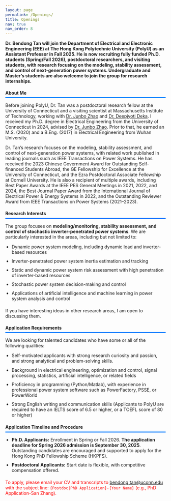 ```yaml
---
layout: page
permalink: /Openings/
title: Openings
nav: true
nav_order: 8
---
```


<!-- ==================== CSS ==================== -->
<style>
/* -------------------- Section Titles -------------------- */
.section-title {
    padding-bottom: 0.4em;
    border-bottom: 3px solid #007BFF;
    margin-bottom: 0.4em;
    display: block; 
}

/* -------------------- Blue line under h4 -------------------- */
h4 {
    border-bottom: 1.5px solid #007BFF;
    padding-bottom: 0.4em;
    margin-bottom: 0.4em;
    width: 100%; 
    display: block; 
}

/* -------------------- List styling for faculty profile -------------------- */
.faculty-profile ul {
    list-style: disc;       /* 显示黑点 */
    padding-left: 20px;     /* 缩进 */
    margin-bottom: 1.5em;
}

.faculty-profile li {
    margin-bottom: 0.8em;
}

/* -------------------- Highlight text -------------------- */
.highlight {
    background-color: #FFFFE0;
    color: #D32F2F;
    font-weight: bold;
    padding: 0.1em 0.3em;
    border-radius: 3px;
}
</style>

<!-- ==================== HTML ==================== -->

<p><strong>Dr. Bendong Tan will join the Department of Electrical and Electronic Engineering (EEE) at The Hong Kong Polytechnic University (PolyU) as an Assistant Professor in Fall 2025. He is now recruiting fully funded Ph.D. students (Spring/Fall 2026), postdoctoral researchers, and visiting students, with research focusing on the modeling, stability assessment, and control of next-generation power systems. Undergraduate and Master’s students are also welcome to join the group for research internships.</strong></p>

<div class="faculty-profile">
    <h4 class="section-title">About Me</h4>
    <p>Before joining PolyU, Dr. Tan was a postdoctoral research fellow at the University of Connecticut and a visiting scientist at Massachusetts Institute of Technology, working with <a href="https://engineering.dartmouth.edu/community/faculty/junbo-zhao">Dr. Junbo Zhao</a> 
and 
<a href="https://energy.mit.edu/profile/deepjyoti-deka/">Dr. Deepjyoti Deka</a>. 
I received my Ph.D. degree in Electrical Engineering from the University of Connecticut in 2024, advised by 
<a href="https://engineering.dartmouth.edu/community/faculty/junbo-zhao">Dr. Junbo Zhao</a>.  Prior to that, he earned an M.S. (2020) and a B.Eng. (2017) in Electrical Engineering from Wuhan University.</p>
    <p>Dr. Tan’s research focuses on the modeling, stability assessment, and control of next-generation power systems, with related work published in leading journals such as IEEE Transactions on Power Systems. He has received the 2023 Chinese Government Award for Outstanding Self-financed Students Abroad, the GE Fellowship for Excellence at the University of Connecticut, and the Ezra Postdoctoral Associate Fellowship at Cornell University. He is also a recipient of multiple awards, including Best Paper Awards at the IEEE PES General Meetings in 2021, 2022, and 2024, the Best Journal Paper Award from the International Journal of Electrical Power & Energy Systems in 2022, and the Outstanding Reviewer Award from IEEE Transactions on Power Systems (2021–2023).</p>
</div>

<div class="faculty-profile">
    <h4 class="section-title">Research Interests</h4>
    <p>The group focuses on <strong>modeling/monitoring, stability assessment, and control of stochastic inverter-penetrated power systems</strong>. We are particularly interested in the areas, including but not limited to:</p>
    <ul>
        <li>Dynamic power system modeling, including dynamic load and inverter-based resources</li>
        <li>Inverter-penetrated power system inertia estimation and tracking</li>
        <li>Static and dynamic power system risk assessment with high penetration of inverter-based resources</li>
        <li>Stochastic power system decision-making and control</li>
        <li>Applications of artificial intelligence and machine learning in power system analysis and control</li>
    </ul>
    <p>If you have interesting ideas in other research areas, I am open to discussing them.</p>
</div>

<div class="faculty-profile">
    <h4 class="section-title">Application Requirements</h4>
    <p>We are looking for talented candidates who have some or all of the following qualities:</p>
    <ul>
        <li>Self-motivated applicants with strong research curiosity and passion, and strong analytical and problem-solving skills.</li> 
        <li>Background in electrical engineering, optimization and control, signal processing, statistics, artificial intelligence, or related fields</li>
        <li>Proficiency in programming (Python/Matlab), with experience in professional power system software such as PowerFactory, PSSE, or PowerWorld</li>
        <li>Strong English writing and communication skills (Applicants to PolyU are required to have an IELTS score of 6.5 or higher, or a TOEFL score of 80 or higher)</li>
    </ul>
</div>


<div class="faculty-profile">
    <h4 class="section-title">Application Timeline and Procedure</h4>
    <ul>
        <li><strong>Ph.D. Applicants:</strong> Enrollment in Spring or Fall 2026. <strong>The application deadline for Spring 2026 admission is September 30, 2025</strong>. Outstanding candidates are encouraged and supported to apply for the Hong Kong PhD Fellowship Scheme (HKPFS).</li>
        <li><strong>Postdoctoral Applicants:</strong> Start date is flexible, with competitive compensation offered.</li>
    </ul>
    <p style="color: red;">
    To apply, please email your CV and transcripts to 
    <a href="mailto:bendong.tan@uconn.edu">bendong.tan@uconn.edu</a> with the subject line: <code>{Postdoc|PhD Application}-{Your Name}</code> (e.g., PhD Application-San Zhang).
</p>

</div>


